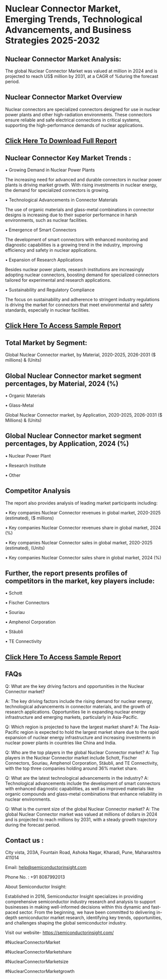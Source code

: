 Nuclear Connector Market, Emerging Trends, Technological Advancements, and Business Strategies 2025-2032
=
Nuclear Connector Market Analysis:
-
The global Nuclear Connector Market was valued at million in 2024 and is projected to reach US$ million by 2031, at a CAGR of %during the forecast period.

Nuclear Connector Market Overview
-
Nuclear connectors are specialized connectors designed for use in nuclear power plants and other high-radiation environments. These connectors ensure reliable and safe electrical connections in critical systems, supporting the high-performance demands of nuclear applications.

[Click Here To Download Full Report](https://semiconductorinsight.com/report/nuclear-connector-market/)
-
Nuclear Connector Key Market Trends  :
-
•	Growing Demand in Nuclear Power Plants

The increasing need for advanced and durable connectors in nuclear power plants is driving market growth. With rising investments in nuclear energy, the demand for specialized connectors is growing.

•	Technological Advancements in Connector Materials

The use of organic materials and glass-metal combinations in connector designs is increasing due to their superior performance in harsh environments, such as nuclear facilities.

•	Emergence of Smart Connectors

The development of smart connectors with enhanced monitoring and diagnostic capabilities is a growing trend in the industry, improving efficiency and safety in nuclear applications.

•	Expansion of Research Applications

Besides nuclear power plants, research institutions are increasingly adopting nuclear connectors, boosting demand for specialized connectors tailored for experimental and research applications.

•	Sustainability and Regulatory Compliance

The focus on sustainability and adherence to stringent industry regulations is driving the market for connectors that meet environmental and safety standards, especially in nuclear facilities.

[Click Here To Access Sample Report](https://semiconductorinsight.com/download-sample-report/?product_id=90943)
-
Total Market by Segment:
-
Global Nuclear Connector market, by Material, 2020-2025, 2026-2031 ($ millions) & (Units)

Global Nuclear Connector market segment percentages, by Material, 2024 (%)
-
•	Organic Materials

•	Glass-Metal

Global Nuclear Connector market, by Application, 2020-2025, 2026-2031 ($ Millions) & (Units)

Global Nuclear Connector market segment percentages, by Application, 2024 (%)
-
•	Nuclear Power Plant

•	Research Institute

•	Other

Competitor Analysis
-
The report also provides analysis of leading market participants including:

•	Key companies Nuclear Connector revenues in global market, 2020-2025 (estimated), ($ millions)

•	Key companies Nuclear Connector revenues share in global market, 2024 (%)

•	Key companies Nuclear Connector sales in global market, 2020-2025 (estimated), (Units)

•	Key companies Nuclear Connector sales share in global market, 2024 (%)

Further, the report presents profiles of competitors in the market, key players include:
-
•	Schott

•	Fischer Connectors

•	Souriau

•	Amphenol Corporation

•	Stäubli

•	TE Connectivity

[Click Here To Access Sample Report](https://semiconductorinsight.com/download-sample-report/?product_id=90943)
-
FAQs
-
Q: What are the key driving factors and opportunities in the Nuclear Connector market?

A:
The key driving factors include the rising demand for nuclear energy, technological advancements in connector materials, and the growth of research applications. Opportunities lie in expanding nuclear energy infrastructure and emerging markets, particularly in Asia-Pacific.

Q: Which region is projected to have the largest market share?
A:
The Asia-Pacific region is expected to hold the largest market share due to the rapid expansion of nuclear energy infrastructure and increasing investments in nuclear power plants in countries like China and India.

Q: Who are the top players in the global Nuclear Connector market?
A:
Top players in the Nuclear Connector market include Schott, Fischer Connectors, Souriau, Amphenol Corporation, Stäubli, and TE Connectivity, with the top three companies holding around 36% market share.

Q: What are the latest technological advancements in the industry?
A:
Technological advancements include the development of smart connectors with enhanced diagnostic capabilities, as well as improved materials like organic compounds and glass-metal combinations that enhance reliability in nuclear environments.

Q: What is the current size of the global Nuclear Connector market?
A:
The global Nuclear Connector market was valued at millions of dollars in 2024 and is projected to reach millions by 2031, with a steady growth trajectory during the forecast period.

Contact us : 
-
City vista, 203A, Fountain Road, Ashoka Nagar, Kharadi, Pune, Maharashtra 411014

Email: help@semiconductorinsight.com

Phone No. : +91 8087992013

About Semiconductor Insight:

Established in 2016, Semiconductor Insight specializes in providing comprehensive semiconductor industry research and analysis to support businesses in making well-informed decisions within this dynamic and fast-paced sector. From the beginning, we have been committed to delivering in-depth semiconductor market research, identifying key trends, opportunities, and challenges shaping the global semiconductor industry.

Visit our website- https://semiconductorinsight.com/

#NuclearConnectorMarket 

#NuclearConnectorMarketshare

#NuclearConnectorMarketsize

#NuclearConnectorMarketgrowth 


 

